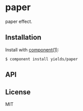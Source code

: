 
# paper

  paper effect.

## Installation

  Install with [component(1)](http://component.io):

    $ component install yields/paper

## API



## License

  MIT
